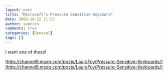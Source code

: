 ```yaml
---
layout: post
title: "Microsoft’s Pressure Sensitive Keyboard"
date: 2009-10-22 11:52
author: spencen
comments: true
categories: [General]
tags: []
---
```



I want one of these!
  

[http://channel9.msdn.com/posts/LauraFoy/Pressure-Sensitive-Keyboards/](http://channel9.msdn.com/posts/LauraFoy/Pressure-Sensitive-Keyboards/)


